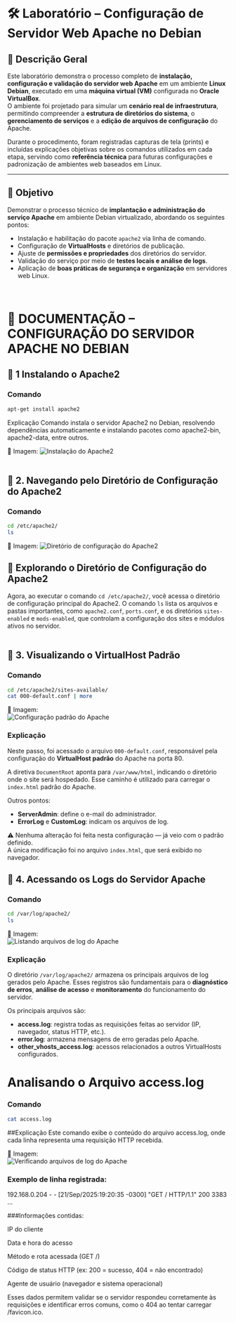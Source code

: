 # 🛠️ Laboratório – Configuração de Servidor Web Apache no Debian

## 📘 Descrição Geral

Este laboratório demonstra o processo completo de **instalação, configuração e validação do servidor web Apache** em um ambiente **Linux Debian**, executado em uma **máquina virtual (VM)** configurada no **Oracle VirtualBox**.  
O ambiente foi projetado para simular um **cenário real de infraestrutura**, permitindo compreender a **estrutura de diretórios do sistema**, o **gerenciamento de serviços** e a **edição de arquivos de configuração** do Apache.  

Durante o procedimento, foram registradas capturas de tela (prints) e incluídas explicações objetivas sobre os comandos utilizados em cada etapa, servindo como **referência técnica** para futuras configurações e padronização de ambientes web baseados em Linux.

---

## 🎯 Objetivo

Demonstrar o processo técnico de **implantação e administração do serviço Apache** em ambiente Debian virtualizado, abordando os seguintes pontos:  
- Instalação e habilitação do pacote `apache2` via linha de comando.  
- Configuração de **VirtualHosts** e diretórios de publicação.  
- Ajuste de **permissões e propriedades** dos diretórios do servidor.  
- Validação do serviço por meio de **testes locais e análise de logs**.  
- Aplicação de **boas práticas de segurança e organização** em servidores web Linux.  
<br><br>


# 🧾 DOCUMENTAÇÃO – CONFIGURAÇÃO DO SERVIDOR APACHE NO DEBIAN 
## 🔹 1 Instalando o Apache2

### Comando

```bash
apt-get install apache2
````
Explicação
Comando instala o servidor Apache2 no Debian, resolvendo dependências automaticamente e instalando pacotes como apache2-bin, apache2-data, entre outros.

📸 Imagem: 
![Instalação do Apache2](./imagens/instalacao-apache2.png)
<br><br>

## 🔹 2. Navegando pelo Diretório de Configuração do Apache2

### Comando

```bash
cd /etc/apache2/
ls
````

📸 Imagem:
![Diretório de configuração do Apache2](./imagens/diretorio-apache2.png)

## 🔧 Explorando o Diretório de Configuração do Apache2

Agora, ao executar o comando `cd /etc/apache2/`, você acessa o diretório de configuração principal do Apache2. O comando `ls` lista os arquivos e pastas importantes, como `apache2.conf`, `ports.conf`, e os 
diretórios `sites-enabled` e `mods-enabled`, que controlam a configuração dos sites e módulos ativos no servidor.
<br><br>

## 🔹 3. Visualizando o VirtualHost Padrão

### Comando

```bash
cd /etc/apache2/sites-available/
cat 000-default.conf | more
````

📸 Imagem:  
![Configuração padrão do Apache](./imagens/000-default-conf.png)

### Explicação

Neste passo, foi acessado o arquivo `000-default.conf`, responsável pela configuração do **VirtualHost padrão** do Apache na porta 80.

A diretiva `DocumentRoot` aponta para `/var/www/html`, indicando o diretório onde o site será hospedado. Esse caminho é utilizado para carregar o `index.html` padrão do Apache.

Outros pontos:

- **ServerAdmin**: define o e-mail do administrador.  
- **ErrorLog** e **CustomLog**: indicam os arquivos de log.

⚠️ Nenhuma alteração foi feita nesta configuração — já veio com o padrão definido.  
A única modificação foi no arquivo `index.html`, que será exibido no navegador.


## 🔹 4. Acessando os Logs do Servidor Apache

### Comando

```bash
cd /var/log/apache2/
ls
````

📸 Imagem:  
![Listando arquivos de log do Apache](./imagens/apache2-logs.png)

### Explicação

O diretório `/var/log/apache2/` armazena os principais arquivos de log gerados pelo Apache. Esses registros são fundamentais para o **diagnóstico de erros**, **análise de acesso** e **monitoramento** do funcionamento do servidor.

Os principais arquivos são:

- **access.log**: registra todas as requisições feitas ao servidor (IP, navegador, status HTTP, etc.).
- **error.log**: armazena mensagens de erro geradas pelo Apache.
- **other_vhosts_access.log**: acessos relacionados a outros VirtualHosts configurados.

# Analisando o Arquivo access.log

### Comando

```bash
cat access.log
````

##Explicação
Este comando exibe o conteúdo do arquivo access.log, onde cada linha representa uma requisição HTTP recebida.

📸 Imagem:  
![Verificando arquivos de log do Apache](./imagens/verificando_apache2-logs.png)

### Exemplo de linha registrada:
192.168.0.204 - - [21/Sep/2025:19:20:35 -0300] "GET / HTTP/1.1" 200 3383 ...

###Informações contidas:

IP do cliente

Data e hora do acesso

Método e rota acessada (GET /)

Código de status HTTP (ex: 200 = sucesso, 404 = não encontrado)

Agente de usuário (navegador e sistema operacional)

Esses dados permitem validar se o servidor respondeu corretamente às requisições e identificar erros comuns, como o 404 ao tentar carregar /favicon.ico.


